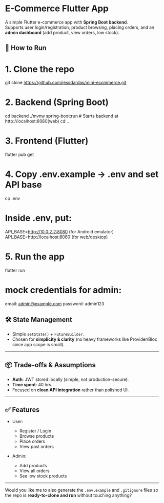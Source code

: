 # E-Commerce Flutter App

A simple Flutter e-commerce app with **Spring Boot backend**.  
Supports user login/registration, product browsing, placing orders, and an **admin dashboard** (add product, view orders, low stock).

## 🚀 How to Run

# 1. Clone the repo
git clone https://github.com/jessdardas/mini-ecommerce.git

# 2. Backend (Spring Boot)
cd backend
./mvnw spring-boot:run  # Starts backend at http://localhost:8080(web)
cd ..

# 3. Frontend (Flutter)
flutter pub get

# 4. Copy .env.example → .env and set API base
cp .env
# Inside .env, put:
API_BASE=http://10.0.2.2:8080   (for Android emulator)
API_BASE=http://localhost:8080  (for web/desktop)

# 5. Run the app
flutter run 

# mock credentials for admin:
email: admin@example.com
password: admin123


## 🛠 State Management

* Simple `setState()` + `FutureBuilder`.
* Chosen for **simplicity & clarity** (no heavy frameworks like Provider/Bloc since app scope is small).

---

## 📦 Trade-offs & Assumptions

* **Auth**: JWT stored locally (simple, not production-secure).
* **Time spent**: 40 hrs.
* Focused on **clean API integration** rather than polished UI.

---

## ✅ Features

* User:
  * Register / Login
  * Browse products
  * Place orders
  * View past orders
    
* Admin:
  * Add products
  * View all orders
  * See low stock products

---

Would you like me to also generate the `.env.example` and `.gitignore` files so the repo is **ready-to-clone and run** without touching anything?
```
